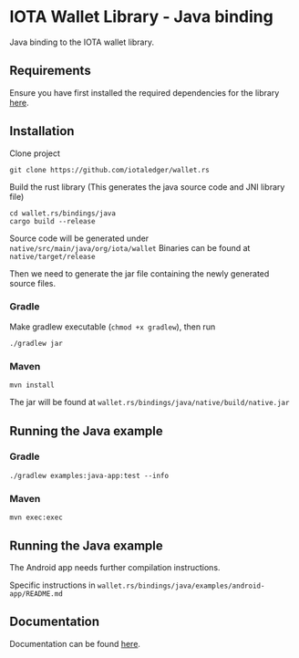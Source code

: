 # IOTA Wallet Library - Java binding

Java binding to the IOTA wallet library.

## Requirements

Ensure you have first installed the required dependencies for the library [here](https://github.com/iotaledger/wallet.rs/blob/dev/README.md).

## Installation

Clone project
```
git clone https://github.com/iotaledger/wallet.rs
```

Build the rust library (This generates the java source code and JNI library file)
```
cd wallet.rs/bindings/java
cargo build --release
```

Source code will be generated under `native/src/main/java/org/iota/wallet`
Binaries can be found at `native/target/release`

Then we need to generate the jar file containing the newly generated source files.
### Gradle

Make gradlew executable (`chmod +x gradlew`), then run
```
./gradlew jar
```

### Maven
```
mvn install
```

The jar will be found at `wallet.rs/bindings/java/native/build/native.jar`

## Running the Java example

### Gradle
```
./gradlew examples:java-app:test --info
```

### Maven
```
mvn exec:exec
```

## Running the Java example
The Android app needs further compilation instructions.

Specific instructions in `wallet.rs/bindings/java/examples/android-app/README.md`

## Documentation

Documentation can be found [here](https://wallet-lib.docs.iota.org/libraries/nodejs).
